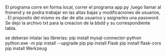 El programa corre en forma local, correr el programa app.py ,luego llamar al fronend y se podra trabajar en las altas 
bajas y modificaciones de usuarios, .  El proposito del mismo  es dar de alta usuarios y asignarles una password.
Se dejo la archivo txt para la creacion de la bbdd y su correspondiente tabla.

se deberan intalar las librerias:
pip install mysql-connector-python
python.exe -m pip install --upgrade pip
pip install Flask
pip install flask-cors
pip install Werkzeug

